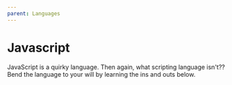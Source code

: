```yaml
---
parent: Languages
---
```


# Javascript

JavaScript is a quirky language. Then again, what scripting language isn't?? Bend the language to your will by learning the ins and outs below.
